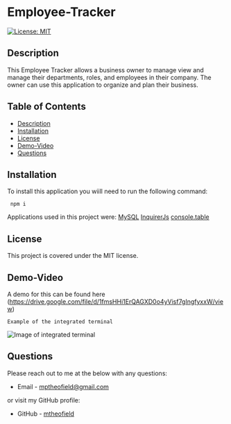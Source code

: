 # Employee-Tracker

  [![License: MIT](https://img.shields.io/badge/License-MIT-yellow.svg)](https://opensource.org/licenses/MIT)

  ## Description
  This Employee Tracker allows a business owner to manage view and manage their departments, roles, and employees in their company. The owner can  use this application to organize and plan their business.  

  ## Table of Contents

  * [Description](#description)
  * [Installation](#installation)
  * [License](#license)
  * [Demo-Video](#demo-video)
  * [Questions](#questions)
  
  ## Installation

  To install this application you wiill need to run the following command:
  ```
   npm i
  ```
Applications used in this project were: 
[MySQL](https://www.npmjs.com/package/mysql) 
[InquirerJs](https://www.npmjs.com/package/inquirer/v/0.2.3) 
[console.table](https://www.npmjs.com/package/console.table) 
  
  ## License
  This project is covered under the MIT license.

  ## Demo-Video
  A demo for this can be found here (https://drive.google.com/file/d/1fmsHHi1ErQAGXD0o4yVisf7gIngfyxxW/view)

    Example of the integrated terminal
   ![Image of integrated terminal]()

  ## Questions
  Please reach out to me at the below with any questions:
  
  * Email - mptheofield@gmail.com
  
  or visit my GitHub profile:
  
  * GitHub - [mtheofield](https://github.com/Mtheofield)